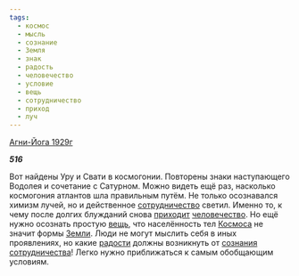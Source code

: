 ```yaml
---
tags:
  - космос
  - мысль
  - сознание
  - Земля
  - знак
  - радость
  - человечество
  - условие
  - вещь
  - сотрудничество
  - приход
  - луч
---
```

[Агни-Йога 1929г](https://127.0.0.1:4002/agni/1929)

___516___

Вот найдены Уру и Свати в космогонии. Повторены знаки наступающего Водолея и сочетание с Сатурном. Можно видеть ещё раз, насколько космогония атлантов шла правильным путём. Не только осознавался химизм лучей, но и действенное [сотрудничество](../../../tags/#сотрудничество) светил. Именно то, к чему после долгих блужданий снова [приходит](../../../tags/#приход) [человечество](../../../tags/#человечество). Но ещё нужно осознать простую [вещь](../../../tags/#вещь), что населённость тел [Космоса](../../../tags/#космос) не значит формы [Земли](../../../tags/#Земля). Люди не могут мыслить себя в иных проявлениях, но какие [радости](../../../tags/#радость) должны возникнуть от [сознания](../../../tags/#сознание) [сотрудничества](../../../tags/#сотрудничество)! Легко нужно приближаться к самым обобщающим условиям.